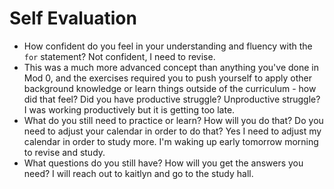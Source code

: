 # Self Evaluation

- How confident do you feel in your understanding and fluency with the `for` statement?
Not confident, I need to revise.
- This was a much more advanced concept than anything you've done in Mod 0, and the exercises required you to push yourself to apply other background knowledge or learn things outside of the curriculum - how did that feel? Did you have productive struggle? Unproductive struggle? 
I was working productively but it is getting too late.
- What do you still need to practice or learn? How will you do that? Do you need to adjust your calendar in order to do that?
Yes I need to adjust my calendar in order to study more. I'm waking up early tomorrow morning to revise and study.
- What questions do you still have? How will you get the answers you need?
I will reach out to kaitlyn and go to the study hall.